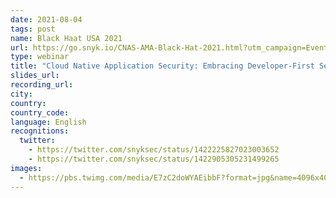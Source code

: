 ```yaml
---
date: 2021-08-04
tags: post
name: Black Haat USA 2021
url: https://go.snyk.io/CNAS-AMA-Black-Hat-2021.html?utm_campaign=Event-BlackHatUSA-2021&utm_medium=Social&utm_source=Twitter-Organic&utm_content=CNAS-AMA-Black-Hat-2021
type: webinar
title: "Cloud Native Application Security: Embracing Developer-First Security for the Cloud Era"
slides_url:
recording_url:
city:
country:
country_code:
language: English
recognitions:
  twitter:
    - https://twitter.com/snyksec/status/1422225827023003652
    - https://twitter.com/snyksec/status/1422905305231499265
images:
  - https://pbs.twimg.com/media/E7zC2doWYAEibbF?format=jpg&name=4096x4096
---
```

